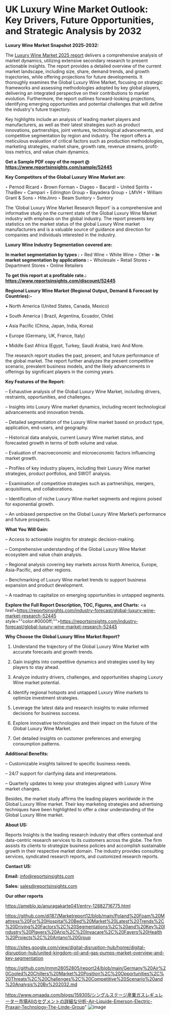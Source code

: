 # UK Luxury Wine Market Outlook: Key Drivers, Future Opportunities, and Strategic Analysis by 2032

<strong>Luxury Wine Market Snapshot 2025-2032:</strong>

The <a href=https://www.reportsinsights.com/sample/52445>Luxury Wine Market 2025 report</a> delivers a comprehensive analysis of market dynamics, utilizing extensive secondary research to present actionable insights. The report provides a detailed overview of the current market landscape, including size, share, demand trends, and growth trajectories, while offering projections for future developments. It thoroughly examines the Global Luxury Wine Market, focusing on strategic frameworks and assessing methodologies adopted by key global players, delivering an integrated perspective on their contributions to market evolution. Furthermore, the report outlines forward-looking projections, identifying emerging opportunities and potential challenges that will define the industry's future trajectory.

Key highlights include an analysis of leading market players and manufacturers, as well as their latest strategies such as product innovations, partnerships, joint ventures, technological advancements, and competitive segmentation by region and industry. The report offers a meticulous evaluation of critical factors such as production methodologies, marketing strategies, market share, growth rate, revenue streams, profit-loss metrics, and value chain dynamics.

<strong>Get a Sample PDF copy of the report @ <a href=https://www.reportsinsights.com/sample/52445 style=color:#0000ff;>https://www.reportsinsights.com/sample/52445</a></strong>

<strong>Key Competitors of the Global Luxury Wine Market are:</strong>

‣ Pernod Ricard
‣ Brown Forman
‣ Diageo
‣ Bacardi
‣ United Spirits
‣ ThaiBev
‣ Campari
‣ Edrington Group
‣ Bayadera Group
‣ LMVH
‣ William Grant & Sons
‣ HiteJinro
‣ Beam Suntory
‣ Suntory

The ‘Global Luxury Wine Market Research Report’ is a comprehensive and informative study on the current state of the Global Luxury Wine Market industry with emphasis on the global industry. The report presents key statistics on the market status of the global Luxury Wine market manufacturers and is a valuable source of guidance and direction for companies and individuals interested in the industry.

<strong>Luxury Wine Industry Segmentation covered are:</strong>

<strong>In market segmentation by types : </strong>
‣ Red Wine
‣ White Wine
‣ Other
‣ 
<strong>In market segmentation by applications : </strong>
‣ Wholesale
‣ Retail Stores
‣ Department Stores
‣ Online Retailers

<strong>To get this report at a profitable rate.: <a href=https://www.reportsinsights.com/discount/52445 style=color:#0000ff;>https://www.reportsinsights.com/discount/52445</a></strong>

<strong>Regional Luxury Wine Market (Regional Output, Demand &amp; Forecast by Countries):-</strong>

• North America (United States, Canada, Mexico)

• South America ( Brazil, Argentina, Ecuador, Chile)

• Asia Pacific (China, Japan, India, Korea)

• Europe (Germany, UK, France, Italy)

• Middle East Africa (Egypt, Turkey, Saudi Arabia, Iran) And More.

The research report studies the past, present, and future performance of the global market. The report further analyzes the present competitive scenario, prevalent business models, and the likely advancements in offerings by significant players in the coming years.

<strong>Key Features of the Report:</strong>

– Exhaustive analysis of the Global Luxury Wine Market, including drivers, restraints, opportunities, and challenges.

– Insights into Luxury Wine market dynamics, including recent technological advancements and innovation trends.

– Detailed segmentation of the Luxury Wine market based on product type, application, end-users, and geography.

– Historical data analysis, current Luxury Wine market status, and forecasted growth in terms of both volume and value.

– Evaluation of macroeconomic and microeconomic factors influencing market growth.

– Profiles of key industry players, including their Luxury Wine market strategies, product portfolios, and SWOT analysis.

– Examination of competitive strategies such as partnerships, mergers, acquisitions, and collaborations.

– Identification of niche Luxury Wine market segments and regions poised for exponential growth.

– An unbiased perspective on the Global Luxury Wine Market’s performance and future prospects.

<strong>What You Will Gain:</strong>

– Access to actionable insights for strategic decision-making.

– Comprehensive understanding of the Global Luxury Wine Market ecosystem and value chain analysis.

– Regional analysis covering key markets across North America, Europe, Asia-Pacific, and other regions.

– Benchmarking of Luxury Wine market trends to support business expansion and product development.

– A roadmap to capitalize on emerging opportunities in untapped segments.

<strong>Explore the Full Report Description, TOC, Figures, and Charts:</strong>
<a href=https://reportsinsights.com/industry-forecast/global-luxury-wine-market-research-52445 style=""color:#0000ff;"">https://reportsinsights.com/industry-forecast/global-luxury-wine-market-research-52445</a>

<strong>Why Choose the Global Luxury Wine Market Report?</strong>

1. Understand the trajectory of the Global Luxury Wine Market with accurate forecasts and growth trends.

2. Gain insights into competitive dynamics and strategies used by key players to stay ahead.

3. Analyze industry drivers, challenges, and opportunities shaping Luxury Wine market potential.

4. Identify regional hotspots and untapped Luxury Wine markets to optimize investment strategies.

5. Leverage the latest data and research insights to make informed decisions for business success.

6. Explore innovative technologies and their impact on the future of the Global Luxury Wine Market.

7. Get detailed insights on customer preferences and emerging consumption patterns.

<strong>Additional Benefits:</strong>

– Customizable insights tailored to specific business needs.

– 24/7 support for clarifying data and interpretations.

– Quarterly updates to keep your strategies aligned with Luxury Wine market changes.

Besides, the market study affirms the leading players worldwide in the Global Luxury Wine market. Their key marketing strategies and advertising techniques have been highlighted to offer a clear understanding of the Global Luxury Wine market.

<strong><strong>About US</strong>:</strong>

Reports Insights is the leading research industry that offers contextual and data-centric research services to its customers across the globe. The firm assists its clients to strategize business policies and accomplish sustainable growth in their respective market domain. The industry provides consulting services, syndicated research reports, and customized research reports.

<strong>Contact US:</strong>

<p class=><b>Email:</b> <a href=mailto:info@reportsinsights.com>info@reportsinsights.com</a></p>
<p class=><b>Sales:</b> <a href=mailto:sales@reportsinsights.com>sales@reportsinsights.com</a></p>

<strong>Our other reports</strong>

<a href=https://ameblo.jp/anuragakarte041/entry-12882716775.html>https://ameblo.jp/anuragakarte041/entry-12882716775.html</a>

<a href=https://github.com/di187/Marketreport12/blob/main/Poland%20Foam%20Mattress%20For%20Hospital%20Bed%20Market%20Latest%20Trends%2C%20Driving%20Factors%2C%20Segmentations%2C%20and%20Key%20Industry%20Players%20Arjo%2C%20Invacare%2C%20Favero%20Health%20Projects%2C%20Antano%20Group>https://github.com/di187/Marketreport12/blob/main/Poland%20Foam%20Mattress%20For%20Hospital%20Bed%20Market%20Latest%20Trends%2C%20Driving%20Factors%2C%20Segmentations%2C%20and%20Key%20Industry%20Players%20Arjo%2C%20Invacare%2C%20Favero%20Health%20Projects%2C%20Antano%20Group</a>

<a href=https://sites.google.com/view/digital-disruption-hub/home/digital-disruption-hub/united-kingdom-oil-and-gas-pumps-market-overview-and-key-segmentation>https://sites.google.com/view/digital-disruption-hub/home/digital-disruption-hub/united-kingdom-oil-and-gas-pumps-market-overview-and-key-segmentation</a>

<a href=https://github.com/mmm28052805/report24/blob/main/Germany%20Air%20Cooled%20Chillers%20Market%20Position%2C%20Opportunities%2C%20Threats%2C%20Challenges%2C%20Competitive%20Scenario%20and%20Analysis%20By%202032.md>https://github.com/mmm28052805/report24/blob/main/Germany%20Air%20Cooled%20Chillers%20Market%20Position%2C%20Opportunities%2C%20Threats%2C%20Challenges%2C%20Competitive%20Scenario%20and%20Analysis%20By%202032.md</a>

<a href=https://www.omaada.com/blogs/159305/シングルステージ産業ガスレギュレーター市場Allのセグメントの詳細な分析-Air-Liquide-Emerson-Electric-Praxair-Technology-The-Linde-Group>https://www.omaada.com/blogs/159305/シングルステージ産業ガスレギュレーター市場Allのセグメントの詳細な分析-Air-Liquide-Emerson-Electric-Praxair-Technology-The-Linde-Group</a>"
![image](https://github.com/user-attachments/assets/f33f1fec-fb8b-45d3-8a16-19c0d84ee3d5)
